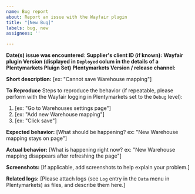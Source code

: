 ```yaml
---
name: Bug report
about: Report an issue with the Wayfair plugin
title: "[New Bug]"
labels: bug, new
assignees: ''

---
```


**Date(s) issue was encountered**:
**Supplier's client ID (if known):**
**Wayfair plugin Version (displayed in `Deployed` colum in the details of a Plentymarkets Pluign Set)**
**Plentymarkets Version / release channel:**

**Short description:**
[ex: "Cannot save Warehouse mapping"]

**To Reproduce**
Steps to reproduce the behavior (if repeatable, please perform with the Wayfair logging in Plentymarkets set to the `Debug` level):
1. [ex: "Go to Warehouses settings page"]
2. [ex: "Add new Warehouse mapping"]
3. [ex: "Click save"]

**Expected behavior:**
[What should be happening? ex: "New Warehouse mapping stays on page"]

**Actual behavior:**
[What is happening right now? ex: "New Warehouse mapping disappears after refreshing the page"]

**Screenshots:**
[If applicable, add screenshots to help explain your problem.]

**Related logs:**
[Please attach logs (see `Log` entry in the `Data` menu in Plentymarkets) as files, and describe them here.]
